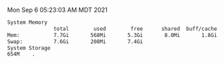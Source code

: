 Mon Sep  6 05:23:03 AM MDT 2021
```bash
System Memory
               total        used        free      shared  buff/cache   available
Mem:           7.7Gi       568Mi       5.3Gi       8.0Mi       1.8Gi       6.8Gi
Swap:          7.6Gi       208Mi       7.4Gi
System Storage
654M	.
```
```bash
